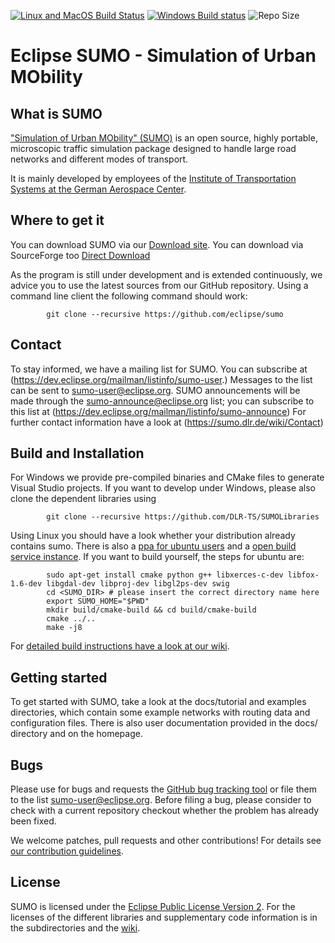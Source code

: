 [![Linux and MacOS Build Status](https://travis-ci.org/eclipse/sumo.svg?branch=master)](https://travis-ci.org/eclipse/sumo)
[![Windows Build status](https://ci.appveyor.com/api/projects/status/github/eclipse/sumo?svg=true)](https://ci.appveyor.com/project/eclipsewebmaster/sumo)
![Repo Size](https://img.shields.io/github/repo-size/eclipse/sumo.svg)

# Eclipse SUMO - Simulation of Urban MObility 

## What is SUMO

["Simulation of Urban MObility" (SUMO)](https://sumo.dlr.de/) is an open source,
highly portable, microscopic traffic simulation package designed to handle
large road networks and different modes of transport.

It is mainly developed by employees of the [Institute of Transportation Systems
at the German Aerospace Center](https://www.dlr.de/ts).

## Where to get it

You can download SUMO via our [Download site](https://sumo.dlr.de/wiki/Downloads).
You can download via SourceForge too [Direct Download](https://sourceforge.net/projects/sumo/)

As the program is still under development and is extended continuously, we advice you to
use the latest sources from our GitHub repository. Using a command line client
the following command should work:

```
        git clone --recursive https://github.com/eclipse/sumo
```

## Contact

To stay informed, we have a mailing list for SUMO. You can subscribe at
(https://dev.eclipse.org/mailman/listinfo/sumo-user.)
Messages to the list can be sent to sumo-user@eclipse.org.
SUMO announcements will be made through the sumo-announce@eclipse.org list;
you can subscribe to this list at (https://dev.eclipse.org/mailman/listinfo/sumo-announce)
For further contact information have a look at (https://sumo.dlr.de/wiki/Contact)

## Build and Installation

For Windows we provide pre-compiled binaries and CMake files to generate Visual Studio projects.
If you want to develop under Windows, please also clone the dependent libraries using

```
        git clone --recursive https://github.com/DLR-TS/SUMOLibraries
````

Using Linux you should have a look whether your distribution already contains sumo.
There is also a [ppa for ubuntu users](https://launchpad.net/~sumo) and a
[open build service instance](https://build.opensuse.org/project/show?project=home%3Abehrisch).
If you want to build yourself, the steps for ubuntu are:

```
        sudo apt-get install cmake python g++ libxerces-c-dev libfox-1.6-dev libgdal-dev libproj-dev libgl2ps-dev swig
        cd <SUMO_DIR> # please insert the correct directory name here
        export SUMO_HOME="$PWD"
        mkdir build/cmake-build && cd build/cmake-build
        cmake ../..
        make -j8
```

For [detailed build instructions have a look at our wiki](https://sumo.dlr.de/wiki/Developer/Main#Build_instructions).

## Getting started

To get started with SUMO, take a look at the docs/tutorial and examples directories,
which contain some example networks with routing data and configuration files.
There is also user documentation provided in the docs/ directory and on the
homepage.

## Bugs

Please use for bugs and requests the [GitHub bug tracking tool](https://github.com/eclipse/sumo/issues)
or file them to the list sumo-user@eclipse.org. Before
filing a bug, please consider to check with a current repository checkout
whether the problem has already been fixed.

We welcome patches, pull requests and other contributions! For details see [our contribution guidelines](CONTRIBUTING.md).

## License

SUMO is licensed under the [Eclipse Public License Version 2](https://eclipse.org/legal/epl-v20.html).
For the licenses of the different libraries and supplementary code information is in the
subdirectories and the [wiki](https://sumo.dlr.de/wiki/License).

